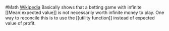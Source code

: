 #Math 
[Wikipedia](https://en.wikipedia.org/wiki/St._Petersburg_paradox)
Basically shows that a betting game with infinite [[Mean|expected value]] is not necessarily worth infinite money to play. One way to reconcile this is to use the [[utility function]] instead of expected value of profit.